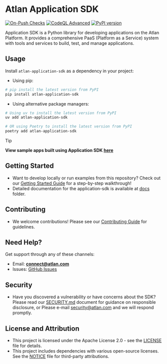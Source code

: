 # Atlan Application SDK
[![On-Push Checks](https://github.com/atlanhq/application-sdk/actions/workflows/push.yaml/badge.svg)](https://github.com/atlanhq/application-sdk/actions/workflows/push.yaml) [![CodeQL Advanced](https://github.com/atlanhq/application-sdk/actions/workflows/codeql.yaml/badge.svg)](https://github.com/atlanhq/application-sdk/actions/workflows/codeql.yaml) [![PyPI version](https://img.shields.io/pypi/v/atlan-application-sdk.svg)](https://pypi.org/project/atlan-application-sdk/)

Application SDK is a Python library for developing applications on the Atlan Platform. It provides a comprehensive PaaS (Platform as a Service) system with tools and services to build, test, and manage applications.

## Usage

Install `atlan-application-sdk` as a dependency in your project:

- Using pip:
```bash
# pip install the latest version from PyPI
pip install atlan-application-sdk
```

- Using alternative package managers:
```bash
# Using uv to install the latest version from PyPI
uv add atlan-application-sdk

# OR using Poetry to install the latest version from PyPI
poetry add atlan-application-sdk
```

> [!TIP]
> **View sample apps built using Application SDK [here](https://github.com/atlanhq/atlan-sample-apps)**

## Getting Started

- Want to develop locally or run examples from this repository? Check out our [Getting Started Guide](docs/docs/guides/getting-started.md) for a step-by-step walkthrough!
- Detailed documentation for the application-sdk is available at [docs](https://github.com/atlanhq/application-sdk/blob/main/docs/docs/) folder.

## Contributing

- We welcome contributions! Please see our [Contributing Guide](https://github.com/atlanhq/application-sdk/blob/main/CONTRIBUTING.md) for guidelines.

## Need Help?

Get support through any of these channels:

- Email: **connect@atlan.com**
- Issues: [GitHub Issues](https://github.com/atlanhq/application-sdk/issues)

## Security

- Have you discovered a vulnerability or have concerns about the SDK? Please read our [SECURITY.md](https://github.com/atlanhq/application-sdk/blob/main/SECURITY.md) document for guidance on responsible disclosure, or Please e-mail security@atlan.com and we will respond promptly.

## License and Attribution

- This project is licensed under the Apache License 2.0 - see the [LICENSE](https://github.com/atlanhq/application-sdk/blob/main/LICENSE) file for details.
- This project includes dependencies with various open-source licenses. See the [NOTICE](https://github.com/atlanhq/application-sdk/blob/main/NOTICE) file for third-party attributions.
